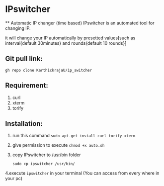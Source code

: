# IPswitcher

** Automatic IP changer (time based) 
IPswitcher is an automated tool for changing IP.

it will change your IP automatically by presetted values[such as interval{default 30minutes} and rounds{default 10 rounds}]

## Git pull link:
	gh repo clone KarthickrajaU/ip_switcher
	
## Requirement:
1. curl
2. xterm
3. torify

## Installation:
1. run this command 
	`sudo apt-get install curl torify xterm`
2. give permission to execute
	`chmod +x auto.sh`

3. copy IPswitcher to /usr/bin folder
	
	`sudo cp ipswitcher /usr/bin/`

4.execute 
`ipswitcher` in your terminal (You can access from every where in your pc)
